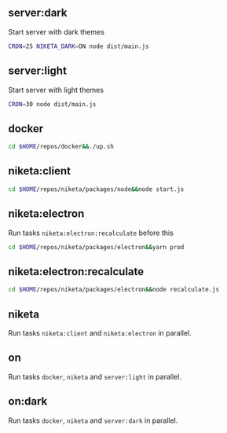 ## server:dark

Start server with dark themes

```bash
CRON=25 NIKETA_DARK=ON node dist/main.js
```

## server:light

Start server with light themes

```bash
CRON=30 node dist/main.js
```

## docker

```bash
cd $HOME/repos/docker&&./up.sh
```

## niketa:client

```bash
cd $HOME/repos/niketa/packages/node&&node start.js
```

## niketa:electron

Run tasks `niketa:electron:recalculate` before this

```bash
cd $HOME/repos/niketa/packages/electron&&yarn prod
```

## niketa:electron:recalculate

```bash
cd $HOME/repos/niketa/packages/electron&&node recalculate.js
```

## niketa

Run tasks `niketa:client` and `niketa:electron` in parallel.

## on

Run tasks `docker`, `niketa` and `server:light` in parallel.

## on:dark

Run tasks `docker`, `niketa` and `server:dark` in parallel.

